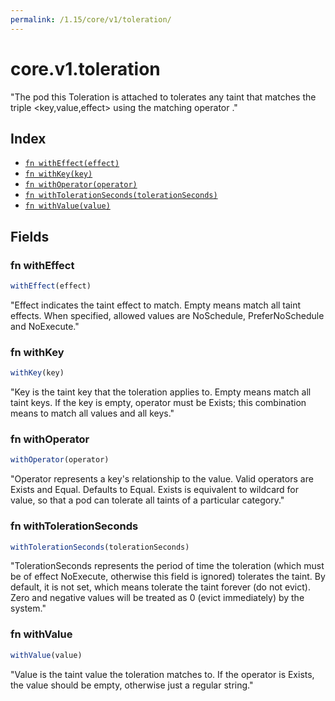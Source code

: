 ```yaml
---
permalink: /1.15/core/v1/toleration/
---
```


# core.v1.toleration

"The pod this Toleration is attached to tolerates any taint that matches the triple <key,value,effect> using the matching operator <operator>."

## Index

* [`fn withEffect(effect)`](#fn-witheffect)
* [`fn withKey(key)`](#fn-withkey)
* [`fn withOperator(operator)`](#fn-withoperator)
* [`fn withTolerationSeconds(tolerationSeconds)`](#fn-withtolerationseconds)
* [`fn withValue(value)`](#fn-withvalue)

## Fields

### fn withEffect

```ts
withEffect(effect)
```

"Effect indicates the taint effect to match. Empty means match all taint effects. When specified, allowed values are NoSchedule, PreferNoSchedule and NoExecute."

### fn withKey

```ts
withKey(key)
```

"Key is the taint key that the toleration applies to. Empty means match all taint keys. If the key is empty, operator must be Exists; this combination means to match all values and all keys."

### fn withOperator

```ts
withOperator(operator)
```

"Operator represents a key's relationship to the value. Valid operators are Exists and Equal. Defaults to Equal. Exists is equivalent to wildcard for value, so that a pod can tolerate all taints of a particular category."

### fn withTolerationSeconds

```ts
withTolerationSeconds(tolerationSeconds)
```

"TolerationSeconds represents the period of time the toleration (which must be of effect NoExecute, otherwise this field is ignored) tolerates the taint. By default, it is not set, which means tolerate the taint forever (do not evict). Zero and negative values will be treated as 0 (evict immediately) by the system."

### fn withValue

```ts
withValue(value)
```

"Value is the taint value the toleration matches to. If the operator is Exists, the value should be empty, otherwise just a regular string."